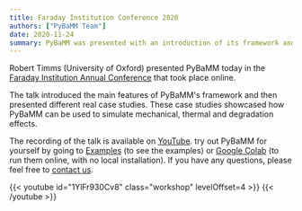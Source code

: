 ```yaml
---
title: Faraday Institution Conference 2020
authors: ["PyBaMM Team"]
date: 2020-11-24
summary: PyBaMM was presented with an introduction of its framework and its case studies viz. mechanical, thermal and degradation effects.
---
```


Robert Timms (University of Oxford) presented PyBaMM today in the [Faraday Institution Annual Conference](https://www.faraday2020.org.uk/) that took place online.

The talk introduced the main features of PyBaMM's framework and then presented different real case studies. These case studies showcased how PyBaMM can be used to simulate mechanical, thermal and degradation effects.

The recording of the talk is available on [YouTube](https://www.youtube.com/watch?v=1YlFr930Cv8&ab_channel=PyBaMM). try out PyBaMM for yourself by going to [Examples](https://github.com/pybamm-team/PyBaMM/tree/develop/examples/) (to see the examples) or [Google Colab](https://colab.research.google.com/github/pybamm-team/PyBaMM/blob/develop) (to run them online, with no local installation). If you have any questions, please feel free to [contact us](/contact).

{{< youtube id="1YlFr930Cv8" class="workshop" levelOffset=4 >}}
{{< /youtube >}}
